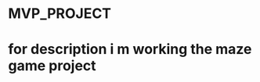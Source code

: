 MVP_PROJECT
===========
for description i m working the maze game project
================================================
